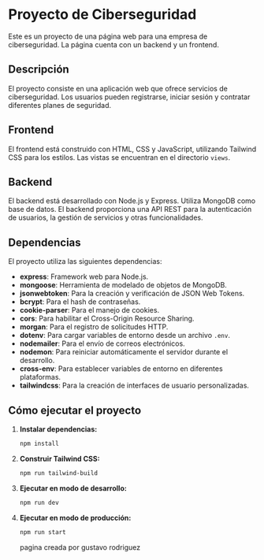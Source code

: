 # Proyecto de Ciberseguridad

Este es un proyecto de una página web para una empresa de ciberseguridad. La página cuenta con un backend y un frontend.

## Descripción

El proyecto consiste en una aplicación web que ofrece servicios de ciberseguridad. Los usuarios pueden registrarse, iniciar sesión y contratar diferentes planes de seguridad.

## Frontend

El frontend está construido con HTML, CSS y JavaScript, utilizando Tailwind CSS para los estilos. Las vistas se encuentran en el directorio `views`.

## Backend

El backend está desarrollado con Node.js y Express. Utiliza MongoDB como base de datos. El backend proporciona una API REST para la autenticación de usuarios, la gestión de servicios y otras funcionalidades.

## Dependencias

El proyecto utiliza las siguientes dependencias:

- **express**: Framework web para Node.js.
- **mongoose**: Herramienta de modelado de objetos de MongoDB.
- **jsonwebtoken**: Para la creación y verificación de JSON Web Tokens.
- **bcrypt**: Para el hash de contraseñas.
- **cookie-parser**: Para el manejo de cookies.
- **cors**: Para habilitar el Cross-Origin Resource Sharing.
- **morgan**: Para el registro de solicitudes HTTP.
- **dotenv**: Para cargar variables de entorno desde un archivo `.env`.
- **nodemailer**: Para el envío de correos electrónicos.
- **nodemon**: Para reiniciar automáticamente el servidor durante el desarrollo.
- **cross-env**: Para establecer variables de entorno en diferentes plataformas.
- **tailwindcss**: Para la creación de interfaces de usuario personalizadas.

## Cómo ejecutar el proyecto

1. **Instalar dependencias:**
   ```bash
   npm install
   ```

2. **Construir Tailwind CSS:**
   ```bash
   npm run tailwind-build
   ```

3. **Ejecutar en modo de desarrollo:**
   ```bash
   npm run dev
   ```

4. **Ejecutar en modo de producción:**
   ```bash
   npm run start
   ```

   pagina creada por gustavo rodriguez
